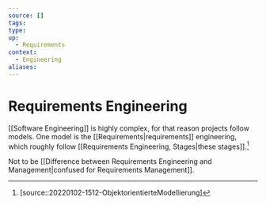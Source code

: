 ```yaml
---
source: []
tags: 
type:
up:
  - Requirements
context:
  - Engineering
aliases:
---
```


# Requirements Engineering

[[Software Engineering]] is highly complex, for that reason projects follow models. One model is the [[Requirements|requirements]] engineering, which roughly follow [[Requirements Engineering, Stages|these stages]].[^1]

Not to be [[Difference between Requirements Engineering and Management|confused for Requirements Management]].

[^1]: [source::20220102-1512-ObjektorientierteModellierung]
